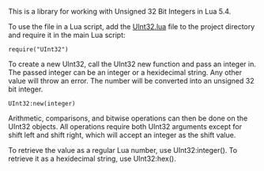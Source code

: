 This is a library for working with Unsigned 32 Bit Integers in Lua 5.4. 

To use the file in a Lua script, add the [UInt32.lua](UInt32.lua) file to the project directory and require it in the main Lua script:
```
require("UInt32")
```

To create a new UInt32, call the UInt32 new function and pass an integer in. The passed integer can be an integer or a hexidecimal string. Any other value will throw an error. The number will be converted into an unsigned 32 bit integer. 
```
UInt32:new(integer)
```

Arithmetic, comparisons, and bitwise operations can then be done on the UInt32 objects. All operations require both UInt32 arguments except for shift left and shift right, which will accept an integer as the shift value.

To retrieve the value as a regular Lua number, use UInt32:integer(). To retrieve it as a hexidecimal string, use UInt32:hex().
